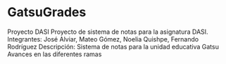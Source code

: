 # GatsuGrades
Proyecto DASI
Proyecto de sistema de notas para la asignatura DASI.
Integrantes: José Alviar, Mateo Gómez, Noelia Quishpe, Fernando Rodríguez
Descripción: Sistema de notas para la unidad educativa Gatsu
Avances en las diferentes ramas


